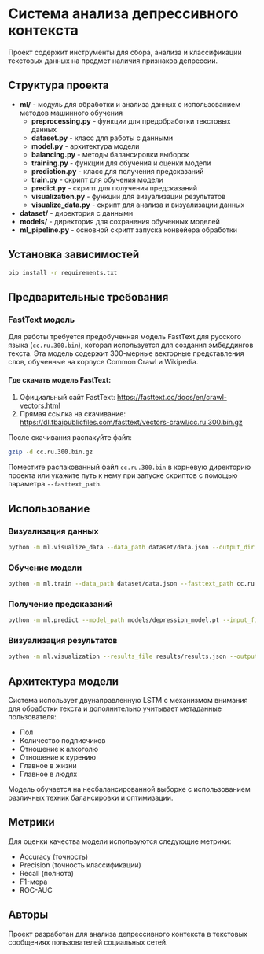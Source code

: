 # Система анализа депрессивного контекста

Проект содержит инструменты для сбора, анализа и классификации текстовых данных на предмет наличия признаков депрессии.

## Структура проекта

- **ml/** - модуль для обработки и анализа данных с использованием методов машинного обучения
  - **preprocessing.py** - функции для предобработки текстовых данных
  - **dataset.py** - класс для работы с данными
  - **model.py** - архитектура модели
  - **balancing.py** - методы балансировки выборок
  - **training.py** - функции для обучения и оценки модели
  - **prediction.py** - класс для получения предсказаний
  - **train.py** - скрипт для обучения модели
  - **predict.py** - скрипт для получения предсказаний
  - **visualization.py** - функции для визуализации результатов
  - **visualize_data.py** - скрипт для анализа и визуализации данных
- **dataset/** - директория с данными
- **models/** - директория для сохранения обученных моделей
- **ml_pipeline.py** - основной скрипт запуска конвейера обработки

## Установка зависимостей

```bash
pip install -r requirements.txt
```

## Предварительные требования

### FastText модель

Для работы требуется предобученная модель FastText для русского языка (`cc.ru.300.bin`), которая используется для создания эмбеддингов текста. Эта модель содержит 300-мерные векторные представления слов, обученные на корпусе Common Crawl и Wikipedia.

#### Где скачать модель FastText:

1. Официальный сайт FastText: https://fasttext.cc/docs/en/crawl-vectors.html
2. Прямая ссылка на скачивание: https://dl.fbaipublicfiles.com/fasttext/vectors-crawl/cc.ru.300.bin.gz

После скачивания распакуйте файл:
```bash
gzip -d cc.ru.300.bin.gz
```

Поместите распакованный файл `cc.ru.300.bin` в корневую директорию проекта или укажите путь к нему при запуске скриптов с помощью параметра `--fasttext_path`.

## Использование

### Визуализация данных

```bash
python -m ml.visualize_data --data_path dataset/data.json --output_dir visualizations/data
```

### Обучение модели

```bash
python -m ml.train --data_path dataset/data.json --fasttext_path cc.ru.300.bin --epochs 20 --balance_method random_oversample
```

### Получение предсказаний

```bash
python -m ml.predict --model_path models/depression_model.pt --input_file new_data.json
```

### Визуализация результатов

```bash
python -m ml.visualization --results_file results/results.json --output_dir visualizations/results
```

## Архитектура модели

Система использует двунаправленную LSTM с механизмом внимания для обработки текста и дополнительно учитывает метаданные пользователя:

- Пол
- Количество подписчиков
- Отношение к алкоголю
- Отношение к курению
- Главное в жизни
- Главное в людях

Модель обучается на несбалансированной выборке с использованием различных техник балансировки и оптимизации.

## Метрики

Для оценки качества модели используются следующие метрики:
- Accuracy (точность)
- Precision (точность классификации)
- Recall (полнота)
- F1-мера
- ROC-AUC

## Авторы

Проект разработан для анализа депрессивного контекста в текстовых сообщениях пользователей социальных сетей. 